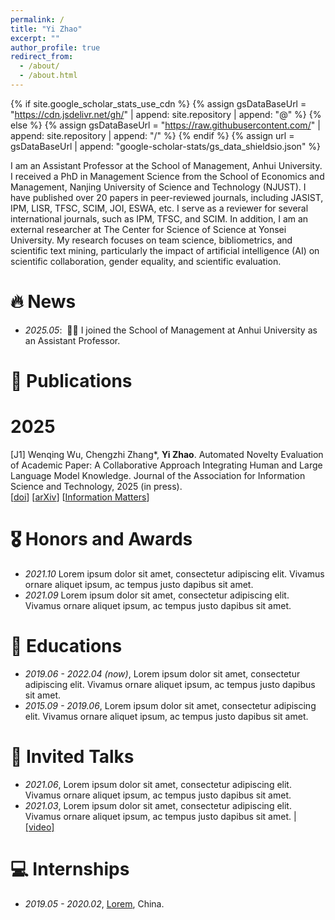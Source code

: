 ```yaml
---
permalink: /
title: "Yi Zhao"
excerpt: ""
author_profile: true
redirect_from: 
  - /about/
  - /about.html
---
```


{% if site.google_scholar_stats_use_cdn %}
{% assign gsDataBaseUrl = "https://cdn.jsdelivr.net/gh/" | append: site.repository | append: "@" %}
{% else %}
{% assign gsDataBaseUrl = "https://raw.githubusercontent.com/" | append: site.repository | append: "/" %}
{% endif %}
{% assign url = gsDataBaseUrl | append: "google-scholar-stats/gs_data_shieldsio.json" %}

<span class='anchor' id='about-me'></span>

I am an Assistant Professor at the School of Management, Anhui University. I received a PhD in Management Science from the School of Economics and Management, Nanjing University of Science and Technology (NJUST). I have published over 20 papers in peer-reviewed journals, including JASIST, IPM, LISR, TFSC, SCIM, JOI, ESWA, etc. I serve as a reviewer for several international journals, such as IPM, TFSC, and SCIM. In addition, I am an external researcher at The Center for Science of Science at Yonsei University. My research focuses on team science, bibliometrics, and scientific text mining, particularly the impact of artificial intelligence (AI) on scientific collaboration, gender equality, and scientific evaluation.


# 🔥 News
- *2025.05*: &nbsp;🎉🎉 I joined the School of Management at Anhui University as an Assistant Professor. 


# 📝 Publications 
# 2025
[J1] Wenqing Wu, Chengzhi Zhang*, **Yi Zhao**. Automated Novelty Evaluation of Academic Paper: A Collaborative Approach Integrating Human and Large Language Model Knowledge. Journal of the Association for Information Science and Technology, 2025 (in press).  
[[doi](https://asistdl.onlinelibrary.wiley.com/doi/10.1002/asi.70005?af=R)] [[arXiv](https://arxiv.org/abs/2507.11330)] [[Information Matters](https://informationmatters.org/2025/07/assess-novelty-in-academic-research-a-human-ai-collaborative-approach/)]

# 🎖 Honors and Awards
- *2021.10* Lorem ipsum dolor sit amet, consectetur adipiscing elit. Vivamus ornare aliquet ipsum, ac tempus justo dapibus sit amet. 
- *2021.09* Lorem ipsum dolor sit amet, consectetur adipiscing elit. Vivamus ornare aliquet ipsum, ac tempus justo dapibus sit amet. 

# 📖 Educations
- *2019.06 - 2022.04 (now)*, Lorem ipsum dolor sit amet, consectetur adipiscing elit. Vivamus ornare aliquet ipsum, ac tempus justo dapibus sit amet. 
- *2015.09 - 2019.06*, Lorem ipsum dolor sit amet, consectetur adipiscing elit. Vivamus ornare aliquet ipsum, ac tempus justo dapibus sit amet. 

# 💬 Invited Talks
- *2021.06*, Lorem ipsum dolor sit amet, consectetur adipiscing elit. Vivamus ornare aliquet ipsum, ac tempus justo dapibus sit amet. 
- *2021.03*, Lorem ipsum dolor sit amet, consectetur adipiscing elit. Vivamus ornare aliquet ipsum, ac tempus justo dapibus sit amet.  \| [\[video\]](https://github.com/)

# 💻 Internships
- *2019.05 - 2020.02*, [Lorem](https://github.com/), China.
